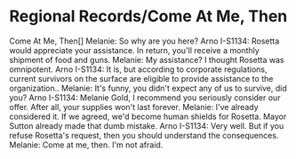 # Regional Records/Come At Me, Then

Come At Me, Then[]
Melanie: So why are you here?
Arno I-S1134: Rosetta would appreciate your assistance. In return, you'll receive a monthly shipment of food and guns.
Melanie: My assistance? I thought Rosetta was omnipotent.
Arno I-S1134: It is, but according to corporate regulations, current survivors on the surface are eligible to provide assistance to the organization..
Melanie: It's funny, you didn't expect any of us to survive, did you?
Arno I-S1134: Melanie Gold, I recommend you seriously consider our offer. After all, your supplies won't last forever.
Melanie: I've already considered it. If we agreed, we'd become human shields for Rosetta. Mayor Sutton already made that dumb mistake.
Arno I-S1134: Very well. But if you refuse Rosetta's request, then you should understand the consequences.
Melanie: Come at me, then. I'm not afraid.
